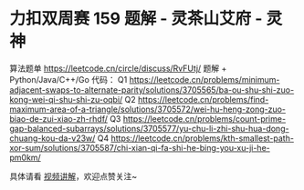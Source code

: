 # 力扣双周赛 159 题解 - 灵茶山艾府 - 灵神

算法题单 https://leetcode.cn/circle/discuss/RvFUtj/
题解 + Python/Java/C++/Go 代码：
Q1 https://leetcode.cn/problems/minimum-adjacent-swaps-to-alternate-parity/solutions/3705565/ba-ou-shu-shi-zuo-kong-wei-qi-shu-shi-zu-oqbi/
Q2 https://leetcode.cn/problems/find-maximum-area-of-a-triangle/solutions/3705572/wei-hu-heng-zong-zuo-biao-de-zui-xiao-zh-rhdf/
Q3 https://leetcode.cn/problems/count-prime-gap-balanced-subarrays/solutions/3705577/yu-chu-li-zhi-shu-hua-dong-chuang-kou-da-v23w/
Q4 https://leetcode.cn/problems/kth-smallest-path-xor-sum/solutions/3705587/chi-xian-qi-fa-shi-he-bing-you-xu-ji-he-pm0km/

具体请看 [视频讲解](https://www.bilibili.com/video/TODO时间/?t=2m30s)，欢迎点赞关注~
